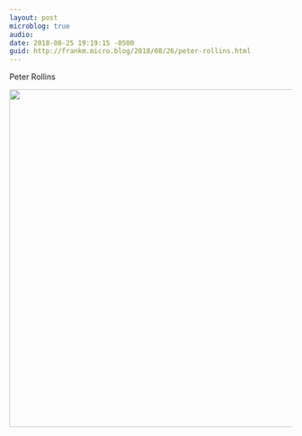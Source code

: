 ```yaml
---
layout: post
microblog: true
audio: 
date: 2018-08-25 19:19:15 -0500
guid: http://frankm.micro.blog/2018/08/26/peter-rollins.html
---
```

Peter Rollins

<img src="http://frankmcpherson.blog/uploads/2018/3dd42b61c8.jpg" width="600" height="600" />
